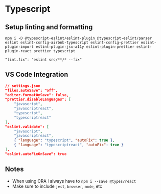 # Typescript

## Setup linting and formatting

```
npm i -D @typescript-eslint/eslint-plugin @typescript-eslint/parser eslint eslint-config-airbnb-typescript eslint-config-prettier eslint-plugin-import eslint-plugin-jsx-a11y eslint-plugin-prettier eslint-plugin-react prettier typescript
```

`"lint.fix": "eslint src/**/* --fix"`

## VS Code Integration

```json
// settings.json
"files.autoSave": "off",
"editor.formatOnSave": false,
"prettier.disableLanguages": [
    "javascript",
    "javascriptreact",
    "typescript",
    "typescriptreact"
],
"eslint.validate": [
    "javascript",
    "javascriptreact",
    { "language": "typescript", "autoFix": true },
    { "language": "typescriptreact", "autoFix": true }
],
"eslint.autoFixOnSave": true
```

## Notes
* When using CRA I always have to `npm i --save @types/react`
* Make sure to include `jest`, `browser`, `node`, etc

